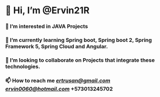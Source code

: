 # 👋 Hi, I’m @Ervin21R
### 👀 I’m interested in JAVA Projects
### 🌱 I’m currently learning Spring boot, Spring boot 2, Spring Framework 5, Spring Cloud and Angular.
### 💞️ I’m looking to collaborate on Projects that integrate these technologies.
### 📫 How to reach me *ertrusan@gmail.com ervin0060@hotmail.com* +573013245702

<!---
Ervin21R/Ervin21R is a ✨ special ✨ repository.
--->
